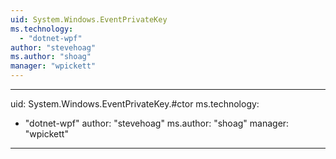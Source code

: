 ```yaml
---
uid: System.Windows.EventPrivateKey
ms.technology: 
  - "dotnet-wpf"
author: "stevehoag"
ms.author: "shoag"
manager: "wpickett"
---
```


---
uid: System.Windows.EventPrivateKey.#ctor
ms.technology: 
  - "dotnet-wpf"
author: "stevehoag"
ms.author: "shoag"
manager: "wpickett"
---
